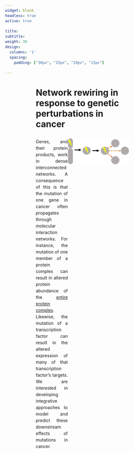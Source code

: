 ```yaml
---
widget: blank
headless: true
active: true

title:
subtitle:
weight: 30  
design:
  columns: '1'
  spacing:
    padding: ["30px", "15px", "20px", "15px"]
  
---
```


<div style="padding-left:100px; padding-right:100px">
  <h1 style="padding-bottom:10px;">Network rewiring in response to genetic perturbations in cancer </h1>
  <img align="right" width="200" src="NetworkEffects.png" />
  <p style="line-height:1.5; padding-right:200px"; align="justify">
  Genes, and their protein products, work in dense interconnected networks. A consequence of this is that the mutation of one gene in cancer often propagates through molecular interaction networks. For instance, the mutation of one member of a protein complex can result in altered protein abundance of the <a href="https://doi.org/10.1016/j.cels.2017.09.011">entire protein complex</a>. Likewise, the mutation of a transcription factor can result in the altered expression of many of that transcription factor’s targets. We are interested in developing integrative approaches to model and predict these downstream effects of mutations in cancer.</p>
</div>